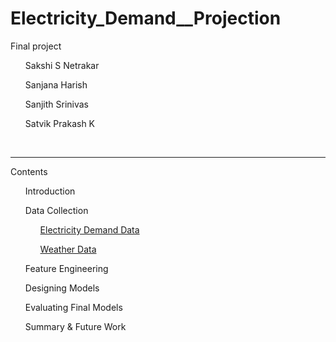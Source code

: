 # Electricity_Demand__Projection
Final project 

<ul>Sakshi S Netrakar</ul>
<ul>Sanjana Harish</ul>
<ul>Sanjith Srinivas</ul>
<ul>Satvik Prakash K</ul>
<br><hr>

Contents
<ol>Introduction</ol>
<ol>Data Collection
<ol><a href="https://raw.githubusercontent.com/sanjithsmurthy/Electricity_Demand__Projection_Using_AI/refs/heads/main/delhi_load_data_2022_Final.csv">Electricity Demand Data</a></ol>
<ol><a href="https://github.com/sanjithsmurthy/Electricity_Demand__Projection_Using_AI/blob/main/delhi_weather_data_2022_Final.csv">Weather Data</a></ol></ol>
<ol>Feature Engineering</ol>
<ol>Designing Models</ol>
<ol>Evaluating Final Models</ol>
<ol>Summary & Future Work</ol>
